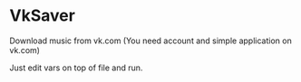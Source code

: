 VkSaver
=======

Download music from vk.com (You need account and simple application on vk.com)

Just edit vars on top of file and run.
